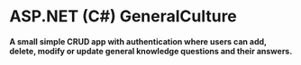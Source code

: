 # ASP.NET (C#) GeneralCulture

#### A small simple CRUD app with authentication where users can add, delete, modify or update general knowledge questions and their answers.
